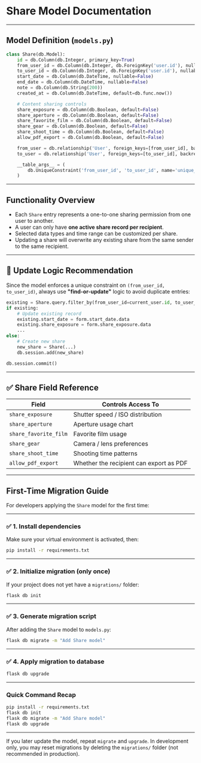 
#  Share Model Documentation 

---

##  Model Definition (`models.py`)

```python
class Share(db.Model):
    id = db.Column(db.Integer, primary_key=True)
    from_user_id = db.Column(db.Integer, db.ForeignKey('user.id'), nullable=False)
    to_user_id = db.Column(db.Integer, db.ForeignKey('user.id'), nullable=False)
    start_date = db.Column(db.DateTime, nullable=False)
    end_date = db.Column(db.DateTime, nullable=False)
    note = db.Column(db.String(200))
    created_at = db.Column(db.DateTime, default=db.func.now())

    # Content sharing controls
    share_exposure = db.Column(db.Boolean, default=False)
    share_aperture = db.Column(db.Boolean, default=False)
    share_favorite_film = db.Column(db.Boolean, default=False)
    share_gear = db.Column(db.Boolean, default=False)
    share_shoot_time = db.Column(db.Boolean, default=False)
    allow_pdf_export = db.Column(db.Boolean, default=False)

    from_user = db.relationship('User', foreign_keys=[from_user_id], backref='shares_made')
    to_user = db.relationship('User', foreign_keys=[to_user_id], backref='shares_received')

    __table_args__ = (
        db.UniqueConstraint('from_user_id', 'to_user_id', name='unique_user_share'),
    )
```

---

##  Functionality Overview

* Each `Share` entry represents a one-to-one sharing permission from one user to another.
* A user can only have **one active share record per recipient**.
* Selected data types and time range can be customized per share.
* Updating a share will overwrite any existing share from the same sender to the same recipient.
---

## 🔁 Update Logic Recommendation

Since the model enforces a unique constraint on `(from_user_id, to_user_id)`, always use **"find-or-update"** logic to avoid duplicate entries:

```python
existing = Share.query.filter_by(from_user_id=current_user.id, to_user_id=form.to_user.data).first()
if existing:
    # Update existing record
    existing.start_date = form.start_date.data
    existing.share_exposure = form.share_exposure.data
    ...
else:
    # Create new share
    new_share = Share(...)
    db.session.add(new_share)

db.session.commit()
```


---

## ✅ Share Field Reference

| Field                 | Controls Access To                      |
| --------------------- | --------------------------------------- |
| `share_exposure`      | Shutter speed / ISO distribution        |
| `share_aperture`      | Aperture usage chart                    |
| `share_favorite_film` | Favorite film usage                     |
| `share_gear`          | Camera / lens preferences               |
| `share_shoot_time`    | Shooting time patterns                  |
| `allow_pdf_export`    | Whether the recipient can export as PDF |

---




##  First-Time Migration Guide

For developers applying the `Share` model for the first time:

---

### ✅ 1. Install dependencies

Make sure your virtual environment is activated, then:

```bash
pip install -r requirements.txt
```

---

### ✅ 2. Initialize migration (only once)

If your project does not yet have a `migrations/` folder:

```bash
flask db init
```

---

### ✅ 3. Generate migration script

After adding the `Share` model to `models.py`:

```bash
flask db migrate -m "Add Share model"
```

---

### ✅ 4. Apply migration to database

```bash
flask db upgrade
```

---

###  Quick Command Recap

```bash
pip install -r requirements.txt
flask db init
flask db migrate -m "Add Share model"
flask db upgrade
```

---

If you later update the model, repeat `migrate` and `upgrade`.
In development only, you may reset migrations by deleting the `migrations/` folder (not recommended in production).

